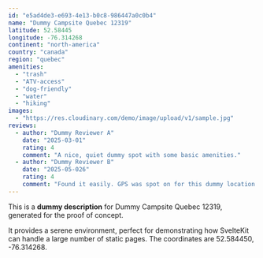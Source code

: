 ```yaml
---
id: "e5ad4de3-e693-4e13-b0c8-986447a0c0b4"
name: "Dummy Campsite Quebec 12319"
latitude: 52.58445
longitude: -76.314268
continent: "north-america"
country: "canada"
region: "quebec"
amenities:
  - "trash"
  - "ATV-access"
  - "dog-friendly"
  - "water"
  - "hiking"
images:
  - "https://res.cloudinary.com/demo/image/upload/v1/sample.jpg"
reviews:
  - author: "Dummy Reviewer A"
    date: "2025-03-01"
    rating: 4
    comment: "A nice, quiet dummy spot with some basic amenities."
  - author: "Dummy Reviewer B"
    date: "2025-05-026"
    rating: 4
    comment: "Found it easily. GPS was spot on for this dummy location."
---
```


This is a **dummy description** for Dummy Campsite Quebec 12319, generated for the proof of concept.

It provides a serene environment, perfect for demonstrating how SvelteKit can handle a large number of static pages. The coordinates are 52.584450, -76.314268.
